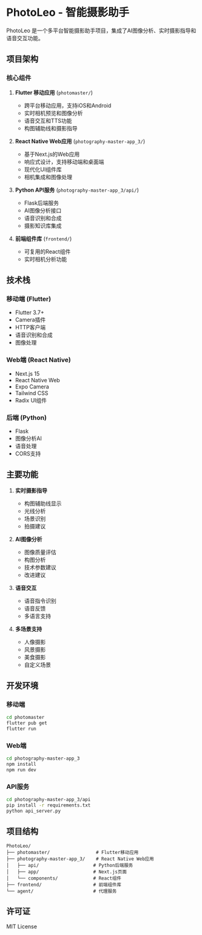 # PhotoLeo - 智能摄影助手

PhotoLeo 是一个多平台智能摄影助手项目，集成了AI图像分析、实时摄影指导和语音交互功能。

## 项目架构

### 核心组件

1. **Flutter 移动应用** (`photomaster/`)
   - 跨平台移动应用，支持iOS和Android
   - 实时相机预览和图像分析
   - 语音交互和TTS功能
   - 构图辅助线和摄影指导

2. **React Native Web应用** (`photography-master-app_3/`)
   - 基于Next.js的Web应用
   - 响应式设计，支持移动端和桌面端
   - 现代化UI组件库
   - 相机集成和图像处理

3. **Python API服务** (`photography-master-app_3/api/`)
   - Flask后端服务
   - AI图像分析接口
   - 语音识别和合成
   - 摄影知识库集成

4. **前端组件库** (`frontend/`)
   - 可复用的React组件
   - 实时相机分析功能

## 技术栈

### 移动端 (Flutter)
- Flutter 3.7+
- Camera插件
- HTTP客户端
- 语音识别和合成
- 图像处理

### Web端 (React Native)
- Next.js 15
- React Native Web
- Expo Camera
- Tailwind CSS
- Radix UI组件

### 后端 (Python)
- Flask
- 图像分析AI
- 语音处理
- CORS支持

## 主要功能

1. **实时摄影指导**
   - 构图辅助线显示
   - 光线分析
   - 场景识别
   - 拍摄建议

2. **AI图像分析**
   - 图像质量评估
   - 构图分析
   - 技术参数建议
   - 改进建议

3. **语音交互**
   - 语音指令识别
   - 语音反馈
   - 多语言支持

4. **多场景支持**
   - 人像摄影
   - 风景摄影
   - 美食摄影
   - 自定义场景

## 开发环境

### 移动端
```bash
cd photomaster
flutter pub get
flutter run
```

### Web端
```bash
cd photography-master-app_3
npm install
npm run dev
```

### API服务
```bash
cd photography-master-app_3/api
pip install -r requirements.txt
python api_server.py
```

## 项目结构

```
PhotoLeo/
├── photomaster/                 # Flutter移动应用
├── photography-master-app_3/    # React Native Web应用
│   ├── api/                    # Python后端服务
│   ├── app/                    # Next.js页面
│   └── components/             # React组件
├── frontend/                   # 前端组件库
└── agent/                      # 代理服务
```

## 许可证

MIT License